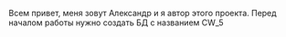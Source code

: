 Всем привет, меня зовут Александр и я автор этого проекта.
Перед началом работы нужно создать БД с названием CW_5
